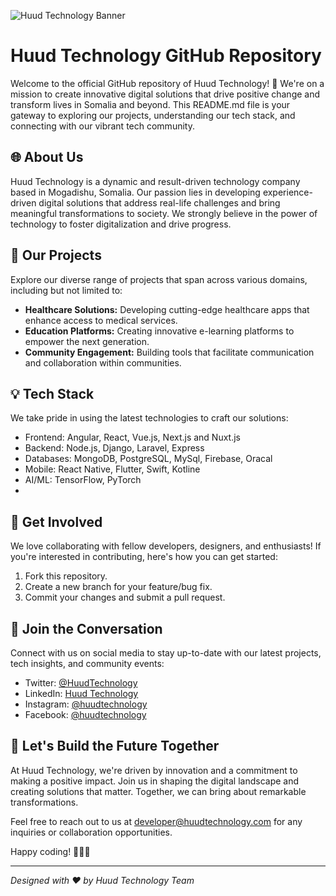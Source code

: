 
![Huud Technology Banner](https://user-images.githubusercontent.com/95478989/198955082-6e78ebb5-e1e4-49f9-8d32-6e5af3984dcd.gif)

# Huud Technology GitHub Repository

Welcome to the official GitHub repository of Huud Technology! 🚀 We're on a mission to create innovative digital solutions that drive positive change and transform lives in Somalia and beyond. This README.md file is your gateway to exploring our projects, understanding our tech stack, and connecting with our vibrant tech community.

## 🌐 About Us

Huud Technology is a dynamic and result-driven technology company based in Mogadishu, Somalia. Our passion lies in developing experience-driven digital solutions that address real-life challenges and bring meaningful transformations to society. We strongly believe in the power of technology to foster digitalization and drive progress.

## 🚀 Our Projects

Explore our diverse range of projects that span across various domains, including but not limited to:

- **Healthcare Solutions:** Developing cutting-edge healthcare apps that enhance access to medical services.
- **Education Platforms:** Creating innovative e-learning platforms to empower the next generation.
- **Community Engagement:** Building tools that facilitate communication and collaboration within communities.

## 💡 Tech Stack

We take pride in using the latest technologies to craft our solutions:

- Frontend: Angular, React, Vue.js, Next.js and Nuxt.js
- Backend: Node.js, Django, Laravel, Express
- Databases: MongoDB, PostgreSQL, MySql, Firebase, Oracal
- Mobile: React Native, Flutter, Swift, Kotline
- AI/ML: TensorFlow, PyTorch
- 

## 🌟 Get Involved

We love collaborating with fellow developers, designers, and enthusiasts! If you're interested in contributing, here's how you can get started:

1. Fork this repository.
2. Create a new branch for your feature/bug fix.
3. Commit your changes and submit a pull request.

## 🎉 Join the Conversation

Connect with us on social media to stay up-to-date with our latest projects, tech insights, and community events:

- Twitter: [@HuudTechnology](https://twitter.com/HuudTechnology)
- LinkedIn: [Huud Technology](https://www.linkedin.com/company/huudtechnology)
- Instagram: [@huudtechnology](https://www.instagram.com/huudtechnology)
- Facebook: [@huudtechnology](https://www.facebook.com/huudtechnology)

## 🎈 Let's Build the Future Together

At Huud Technology, we're driven by innovation and a commitment to making a positive impact. Join us in shaping the digital landscape and creating solutions that matter. Together, we can bring about remarkable transformations.


Feel free to reach out to us at [developer@huudtechnology.com](mailto:developer@huudtechnology.com) for any inquiries or collaboration opportunities.

Happy coding! 🚀👨‍💻

---
*Designed with ❤️ by Huud Technology Team*
